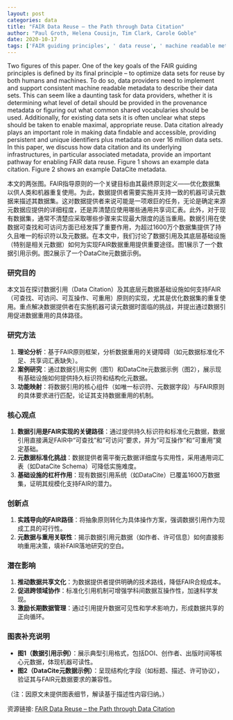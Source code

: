 ```yaml
---
layout: post
categories: data
title: "FAIR Data Reuse – the Path through Data Citation"
author: "Paul Groth, Helena Cousijn, Tim Clark, Carole Goble"
date: 2020-10-17
tags: ['FAIR guiding principles', ' data reuse', ' machine readable metadata', ' data providers', ' provenance metadata', ' shared vocabularies', ' existing data sets', ' data citation', ' persistent identifiers', ' unique identifiers', ' metadata', ' FAIR data reuse', ' DataCite metadata']
---
```


Two figures of this paper. One of the key goals of the FAIR guiding principles is defined by its final principle – to optimize data sets for reuse by both humans and machines. To do so, data providers need to implement and support consistent machine readable metadata to describe their data sets. This can seem like a daunting task for data providers, whether it is determining what level of detail should be provided in the provenance metadata or figuring out what common shared vocabularies should be used. Additionally, for existing data sets it is often unclear what steps should be taken to enable maximal, appropriate reuse. Data citation already plays an important role in making data findable and accessible, providing persistent and unique identifiers plus metadata on over 16 million data sets. In this paper, we discuss how data citation and its underlying infrastructures, in particular associated metadata, provide an important pathway for enabling FAIR data reuse. Figure 1 shows an example data citation. Figure 2 shows an example DataCite metadata.

本文的两张图。FAIR指导原则的一个关键目标由其最终原则定义——优化数据集以供人类和机器重复使用。为此，数据提供者需要实施并支持一致的机器可读元数据来描述其数据集。这对数据提供者来说可能是一项艰巨的任务，无论是确定来源元数据应提供的详细程度，还是弄清楚应使用哪些通用共享词汇表。此外，对于现有数据集，通常不清楚应采取哪些步骤来实现最大限度的适当重用。数据引用在使数据可查找和可访问方面已经发挥了重要作用，为超过1600万个数据集提供了持久且唯一的标识符以及元数据。在本文中，我们讨论了数据引用及其底层基础设施（特别是相关元数据）如何为实现FAIR数据重用提供重要途径。图1展示了一个数据引用示例。图2展示了一个DataCite元数据示例。

### 研究目的  
本文旨在探讨数据引用（Data Citation）及其底层元数据基础设施如何支持FAIR（可查找、可访问、可互操作、可重用）原则的实现，尤其是优化数据集的重复使用。重点解决数据提供者在实施机器可读元数据时面临的挑战，并提出通过数据引用促进数据重用的具体路径。

### 研究方法  
1. **理论分析**：基于FAIR原则框架，分析数据重用的关键障碍（如元数据标准化不足、共享词汇表缺失）。  
2. **案例研究**：通过数据引用实例（图1）和DataCite元数据示例（图2），展示现有基础设施如何提供持久标识符和结构化元数据。  
3. **功能映射**：将数据引用的核心组件（如唯一标识符、元数据字段）与FAIR原则的具体要求进行匹配，论证其支持数据重用的机制。  

### 核心观点  
1. **数据引用是FAIR实现的关键路径**：通过提供持久标识符和标准化元数据，数据引用直接满足FAIR中“可查找”和“可访问”要求，并为“可互操作”和“可重用”奠定基础。  
2. **元数据标准化挑战**：数据提供者需平衡元数据详细度与实用性，采用通用词汇表（如DataCite Schema）可降低实施难度。  
3. **基础设施的杠杆作用**：现有数据引用系统（如DataCite）已覆盖1600万数据集，证明其规模化支持FAIR的潜力。  

### 创新点  
1. **实践导向的FAIR路径**：将抽象原则转化为具体操作方案，强调数据引用作为现成工具的可行性。  
2. **元数据与重用关联性**：揭示数据引用元数据（如作者、许可信息）如何直接影响重用决策，填补FAIR落地研究的空白。  

### 潜在影响  
1. **推动数据共享文化**：为数据提供者提供明确的技术路线，降低FAIR合规成本。  
2. **促进跨领域协作**：标准化引用机制可增强学科间数据互操作性，加速科学发现。  
3. **激励长期数据管理**：通过引用提升数据可见性和学术影响力，形成数据共享的正向循环。  

### 图表补充说明  
- **图1（数据引用示例）**：展示典型引用格式，包括DOI、创作者、出版时间等核心元数据，体现机器可读性。  
- **图2（DataCite元数据示例）**：呈现结构化字段（如标题、描述、许可协议），验证其与FAIR元数据要求的兼容性。  

（注：因原文未提供图表细节，解读基于描述性内容归纳。）

资源链接: [FAIR Data Reuse – the Path through Data Citation](https://doi.org/10.11922/sciencedb.j00104.00069)
